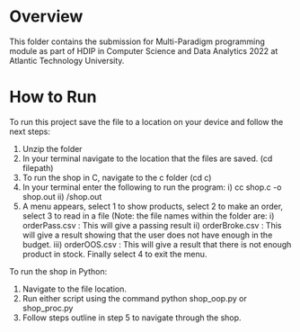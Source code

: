 
# Overview
This folder contains the submission for Multi-Paradigm programming module as part of HDIP in Computer Science and Data Analytics 2022 at Atlantic Technology University. 

# How to Run
To run this project save the file to a location on your device and follow the next steps:
1. Unzip the folder 
2. In your terminal navigate to the location that the files are saved. (cd filepath)
3. To run the shop in C, navigate to the c folder (cd c)
4. In your terminal enter the following to run the program:
                    i) cc shop.c -o shop.out
                    ii) /shop.out 
5. A menu appears, select 1 to show products, select 2 to make an order, select 3 to read in a file (Note: the file names within the folder are:
                    i) orderPass.csv : This will give a passing result
                    ii) orderBroke.csv : This will give a result showing that the user does not have enough in the budget.
                    iii) orderOOS.csv : This will give a result that there is not enough product in stock. 
    Finally select 4 to exit the menu. 

To run the shop in Python:
1. Navigate to the file location. 
2. Run either script using the command python shop_oop.py or shop_proc.py
3. Follow steps outline in step 5 to navigate through the shop.
